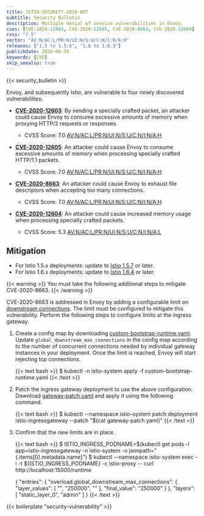 ```yaml
---
title: ISTIO-SECURITY-2020-007
subtitle: Security Bulletin
description: Multiple denial of service vulnerabilities in Envoy.
cves: [CVE-2020-12603, CVE-2020-12605, CVE-2020-8663, CVE-2020-12604]
cvss: "7.5"
vector: "AV:N/AC:L/PR:N/UI:N/S:U/C:N/I:N/A:H"
releases: ["1.5 to 1.5.6", "1.6 to 1.6.3"]
publishdate: 2020-06-30
keywords: [CVE]
skip_seealso: true
---
```


{{< security_bulletin >}}

Envoy, and subsequently Istio, are vulnerable to four newly discovered vulnerabilities:

* __[CVE-2020-12603](https://cve.mitre.org/cgi-bin/cvename.cgi?name=CVE-2020-12603)__:
By sending a specially crafted packet, an attacker could cause Envoy to consume excessive amounts of memory when proxying HTTP/2 requests or responses.
    * CVSS Score: 7.0 [AV:N/AC:L/PR:N/UI:N/S:U/C:N/I:N/A:H](https://nvd.nist.gov/vuln-metrics/cvss/v3-calculator?vector=AV:N/AC:L/PR:N/UI:N/S:U/C:N/I:N/A:H&version=3.1)

* __[CVE-2020-12605](https://cve.mitre.org/cgi-bin/cvename.cgi?name=CVE-2020-12605)__:
An attacker could cause Envoy to consume excessive amounts of memory when processing specially crafted HTTP/1.1 packets.
    * CVSS Score: 7.0 [AV:N/AC:L/PR:N/UI:N/S:U/C:N/I:N/A:H](https://nvd.nist.gov/vuln-metrics/cvss/v3-calculator?vector=AV:N/AC:L/PR:N/UI:N/S:U/C:N/I:N/A:H&version=3.1)

* __[CVE-2020-8663](https://cve.mitre.org/cgi-bin/cvename.cgi?name=CVE-2020-8663)__:
An attacker could cause Envoy to exhaust file descriptors when accepting too many connections.
    * CVSS Score: 7.0 [AV:N/AC:L/PR:N/UI:N/S:U/C:N/I:N/A:H](https://nvd.nist.gov/vuln-metrics/cvss/v3-calculator?vector=AV:N/AC:L/PR:N/UI:N/S:U/C:N/I:N/A:H&version=3.1)

* __[CVE-2020-12604](https://cve.mitre.org/cgi-bin/cvename.cgi?name=CVE-2020-12604)__:
An attacker could cause increased memory usage when processing specially crafted packets.
    * CVSS Score: 5.3 [AV:N/AC:L/PR:N/UI:N/S:U/C:N/I:N/A:L](https://nvd.nist.gov/vuln-metrics/cvss/v3-calculator?vector=AV:N/AC:L/PR:N/UI:N/S:U/C:N/I:N/A:H&version=3.1)

## Mitigation

* For Istio 1.5.x deployments: update to [Istio 1.5.7](/news/releases/1.5.x/announcing-1.5.7) or later.
* For Istio 1.6.x deployments: update to [Istio 1.6.4](/news/releases/1.6.x/announcing-1.6.4) or later.

{{< warning >}}
You must take the following additional steps to mitigate CVE-2020-8663.
{{< /warning >}}

CVE-2020-8663 is addressed in Envoy by adding a configurable limit on [downstream connections](https://www.envoyproxy.io/ko/docs/envoy/v1.14.3/configuration/operations/overload_manager/overload_manager#limiting-active-connections). The limit must be configured to mitigate this vulnerability. Perform the following steps to configure limits at the ingress gateway.

1. Create a config map by downloading [custom-bootstrap-runtime.yaml](/news/security/istio-security-2020-007/custom-bootstrap-runtime.yaml). Update `global_downstream_max_connections` in the config map according to the number of concurrent connections needed by individual gateway instances in your deployment. Once the limit is reached, Envoy will start rejecting tcp connections.

    {{< text bash >}}
    $ kubectl -n istio-system apply -f custom-bootstrap-runtime.yaml
    {{< /text >}}

1. Patch the ingress gateway deployment to use the above configuration. Download [gateway-patch.yaml](/news/security/istio-security-2020-007/gateway-patch.yaml) and apply it using the following command.

    {{< text bash >}}
    $ kubectl --namespace istio-system patch deployment istio-ingressgateway --patch "$(cat gateway-patch.yaml)"
    {{< /text >}}

1. Confirm that the new limits are in place.

    {{< text bash >}}
    $ ISTIO_INGRESS_PODNAME=$(kubectl get pods -l app=istio-ingressgateway -n istio-system  -o jsonpath="{.items[0].metadata.name}")
    $ kubectl --namespace istio-system exec -i -t  ${ISTIO_INGRESS_PODNAME} -c istio-proxy -- curl http://localhost:15000/runtime

    {
    "entries": {
     "overload.global_downstream_max_connections": {
      "layer_values": [
       "",
       "250000",
       ""
      ],
      "final_value": "250000"
     }
    },
    "layers": [
     "static_layer_0",
     "admin"
    ]
    }
    {{< /text >}}

{{< boilerplate "security-vulnerability" >}}
